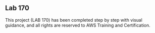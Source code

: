 ## Lab 170

This project (LAB 170) has been completed step by step with visual guidance, and all rights are reserved to AWS Training and Certification.
